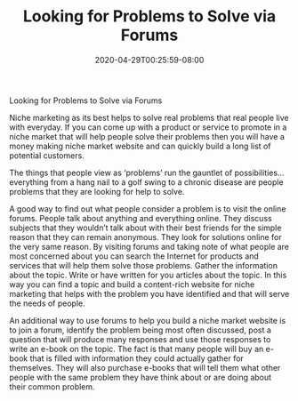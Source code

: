 ﻿---
title: "Looking for Problems to Solve via Forums"
date: 2020-04-29T00:25:59-08:00
description: "Niche Marketing Tips for Web Success"
featured_image: "/images/Niche Marketing.jpg"
tags: ["Niche Marketing"]
---

Looking for Problems to Solve via Forums

Niche marketing as its best helps to solve real problems that real people live with everyday. If you can come up with a product or service to promote in a niche market that will help people solve their problems then you will have a money making niche market website and can quickly build a long list of potential customers. 

The things that people view as ‘problems’ run the gauntlet of possibilities… everything from a hang nail to a golf swing to a chronic disease are people problems that they are looking for help to solve. 

A good way to find out what people consider a problem is to visit the online forums. People talk about anything and everything online. They discuss subjects that they wouldn’t talk about with their best friends for the simple reason that they can remain anonymous. They look for solutions online for the very same reason. By visiting forums and taking note of what people are most concerned about you can search the Internet for products and services that will help them solve those problems. Gather the information about the topic. Write or have written for you articles about the topic. In this way you can find a topic and build a content-rich website for niche marketing that helps with the problem you have identified and that will serve the needs of people. 

An additional way to use forums to help you build a niche market website is to join a forum, identify the problem being most often discussed, post a question that will produce many responses and use those responses to write an e-book on the topic. The fact is that many people will buy an e-book that is filled with information they could actually gather for themselves. They will also purchase e-books that will tell them what other people with the same problem they have think about or are doing about their common problem. 


